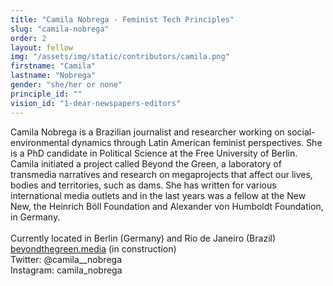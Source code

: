 ```yaml
---
title: "Camila Nobrega - Feminist Tech Principles"
slug: "camila-nobrega"
order: 2
layout: fellow
img: "/assets/img/static/contributors/camila.png"
firstname: "Camila"
lastname: "Nobrega"
gender: "she/her or none"
principle_id: ""
vision_id: "1-dear-newspapers-editors"
---
```


Camila Nobrega is a Brazilian journalist and researcher working on social-environmental dynamics through Latin American feminist perspectives. She is a PhD candidate in Political Science at the Free University of Berlin. Camila initiated a project called Beyond the Green, a laboratory of transmedia narratives and research on megaprojects that affect our lives, bodies and territories, such as dams. She has written for various international media outlets and in the last years was a fellow at the New New, the Heinrich Böll Foundation and Alexander von Humboldt Foundation, in Germany. <br>
<br>
Currently located in Berlin (Germany) and Rio de Janeiro (Brazil)<br>
[beyondthegreen.media](http://beyondthegreen.media/) (in construction)<br>
Twitter: @camila__nobrega <br>
Instagram: camila_nobrega <br>





